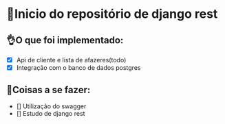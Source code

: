 # 🚀Inicio do repositório de django rest

## 👌O que foi implementado:

- [X] Api de cliente e lista de afazeres(todo)
- [X] Integração com o banco de dados postgres

## 🥅Coisas a se fazer:

 - [] Utilização do swagger
 - [] Estudo de django rest